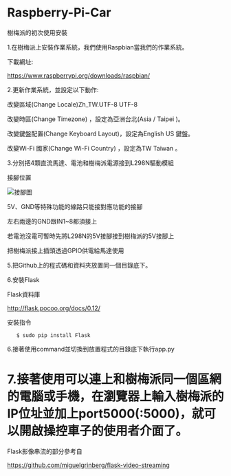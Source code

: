 # Raspberry-Pi-Car
樹梅派的初次使用安裝

1.在樹梅派上安裝作業系統，我們使用Raspbian當我們的作業系統。

下載網址:

https://www.raspberrypi.org/downloads/raspbian/

2.更新作業系統，並設定以下動作:

改變區域(Change Locale)Zh_TW.UTF-8 UTF-8

改變時區(Change Timezone) ，設定為亞洲台北(Asia / Taipei )。 

改變鍵盤配置(Change Keyboard Layout)，設定為English US 鍵盤。

改變Wi-Fi 國家(Change Wi-Fi Country) ，設定為TW Taiwan 。

3.分別把4顆直流馬達、電池和樹梅派電源接到L298N驅動模組

接腳位置

![接腳圖](https://pic.pimg.tw/magicjackting/1462987943-3402620679.png)

5V、GND等特殊功能的線路只能接對應功能的接腳

左右兩邊的GND跟IN1~8都須接上

若電池沒電可暫時先將L298N的5V接腳接到樹梅派的5V接腳上

把樹梅派接上插頭透過GPIO供電給馬達使用

5.把Github上的程式碼和資料夾放置同一個目錄底下。

6.安裝Flask

Flask資料庫 

http://flask.pocoo.org/docs/0.12/

安裝指令
```
   $ sudo pip install Flask
```
6.接著使用command並切換到放置程式的目錄底下執行app.py

7.接著使用可以連上和樹梅派同一個區網的電腦或手機，在瀏覽器上輸入樹梅派的IP位址並加上port5000(:5000)，就可以開啟操控車子的使用者介面了。
===================
Flask影像串流的部分參考自

https://github.com/miguelgrinberg/flask-video-streaming
